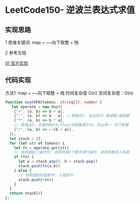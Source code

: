 # LeetCode150- 逆波兰表达式求值

## 实现思路

1 思维关键词: map + ~~向下取整 + 栈

2 参考文档

[01 官方实现](https://leetcode.cn/problems/evaluate-reverse-polish-notation/solution/ni-bo-lan-biao-da-shi-qiu-zhi-by-leetcod-wue9/)


## 代码实现

方法1: map + ~~向下取整 + 栈   时间复杂度 O(n)  空间复杂度：O(n)

```ts
function evalRPN(tokens: string[]): number {
   let operate = new Map([
    ["+", (a, b) => b + a],
    ["-", (a, b) => b - a], //易错点1: 后出的为 被减数/被除数
    ["*", (a, b) => b * a],
    // 易错点2: 负数时Math.floor的取整值不对，所以用~~ 向下取整
    ["/", (a, b) => ~~(b / a)], 
  ]);
  let stack = [];
  for (let str of tokens) {
    let fn = operate.get(str)
    // 说明遇到了操作符: 去除栈尾2个数字进行操作，并把结果存入栈尾
    if (fn) {
      let a = stack.pop(), b = stack.pop()
      stack.push(fn(a,b))
    } else {
      // 说明遇到的是数字: 入栈即可
      stack.push(+str)
    }
  }
  return stack[0]
};
```

